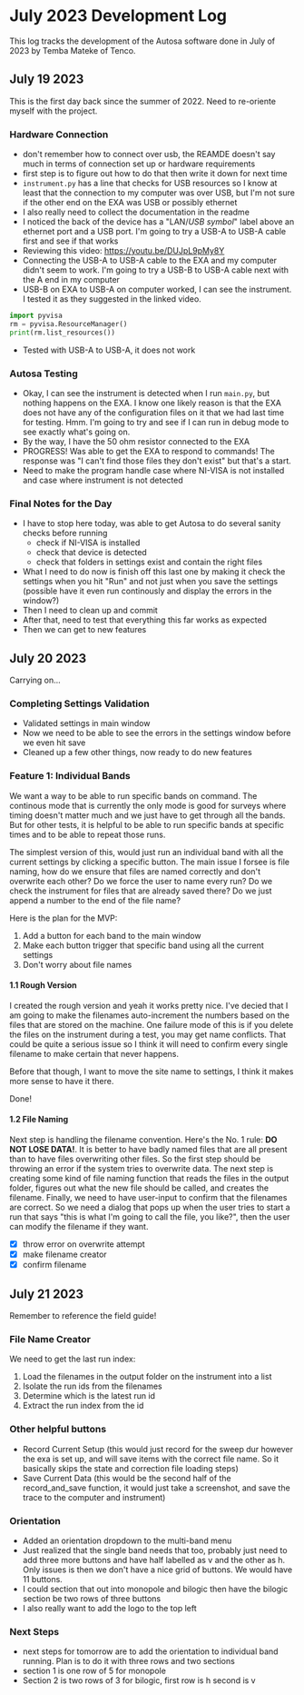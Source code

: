 # July 2023 Development Log

This log tracks the development of the Autosa software done in July of 2023 by Temba Mateke of Tenco.

## July 19 2023

This is the first day back since the summer of 2022. Need to re-oriente myself with the project.

### Hardware Connection

- don't remember how to connect over usb, the REAMDE doesn't say much in terms of connection set up or hardware requirements
- first step is to figure out how to do that then write it down for next time
- `instrument.py` has a line that checks for USB resources so I know at least that the connection to my computer was over USB, but I'm not sure if the other end on the EXA was USB or possibly ethernet
- I also really need to collect the documentation in the readme
- I noticed the back of the device has a "LAN/_USB symbol_" label above an ethernet port and a USB port. I'm going to try a USB-A to USB-A cable first and see if that works
- Reviewing this video: https://youtu.be/DUJpL9pMy8Y
- Connecting the USB-A to USB-A cable to the EXA and my computer didn't seem to work. I'm going to try a USB-B to USB-A cable next with the A end in my computer
- USB-B on EXA to USB-A on computer worked, I can see the instrument. I tested it as they suggested in the linked video.

```python
import pyvisa
rm = pyvisa.ResourceManager()
print(rm.list_resources())
```

- Tested with USB-A to USB-A, it does not work

### Autosa Testing

- Okay, I can see the instrument is detected when I run `main.py`, but nothing happens on the EXA. I know one likely reason is that the EXA does not have any of the configuration files on it that we had last time for testing. Hmm. I'm going to try and see if I can run in debug mode to see exactly what's going on.
- By the way, I have the 50 ohm resistor connected to the EXA
- PROGRESS! Was able to get the EXA to respond to commands! The response was "I can't find those files they don't exist" but that's a start.
- Need to make the program handle case where NI-VISA is not installed and case where instrument is not detected

### Final Notes for the Day

- I have to stop here today, was able to get Autosa to do several sanity checks before running
  - check if NI-VISA is installed
  - check that device is detected
  - check that folders in settings exist and contain the right files
- What I need to do now is finish off this last one by making it check the settings when you hit "Run" and not just when you save the settings (possible have it even run continously and display the errors in the window?)
- Then I need to clean up and commit
- After that, need to test that everything this far works as expected
- Then we can get to new features

## July 20 2023

Carrying on...

### Completing Settings Validation

- Validated settings in main window
- Now we need to be able to see the errors in the settings window before we even hit save
- Cleaned up a few other things, now ready to do new features

### Feature 1: Individual Bands

We want a way to be able to run specific bands on command. The continous mode that is currently the only mode is good for surveys where timing doesn't matter much and we just have to get through all the bands. But for other tests, it is helpful to be able to run specific bands at specific times and to be able to repeat those runs.

The simplest version of this, would just run an individual band with all the current settings by clicking a specific button. The main issue I forsee is file naming, how do we ensure that files are named correctly and don't overwrite each other? Do we force the user to name every run? Do we check the instrument for files that are already saved there? Do we just append a number to the end of the file name?

Here is the plan for the MVP:

1. Add a button for each band to the main window
2. Make each button trigger that specific band using all the current settings
3. Don't worry about file names

#### 1.1 Rough Version

I created the rough version and yeah it works pretty nice. I've decied that I am going to make the filenames auto-increment the numbers based on the files that are stored on the machine. One failure mode of this is if you delete the files on the instrument during a test, you may get name conflicts. That could be quite a serious issue so I think it will need to confirm every single filename to make certain that never happens.

Before that though, I want to move the site name to settings, I think it makes more sense to have it there.

Done!

#### 1.2 File Naming

Next step is handling the filename convention. Here's the No. 1 rule: **DO NOT LOSE DATA!**. It is better to have badly named files that are all present than to have files overwriting other files. So the first step should be throwing an error if the system tries to overwrite data. The next step is creating some kind of file naming function that reads the files in the output folder, figures out what the new file should be called, and creates the filename. Finally, we need to have user-input to confirm that the filenames are correct. So we need a dialog that pops up when the user tries to start a run that says "this is what I'm going to call the file, you like?", then the user can modify the filename if they want.

- [x] throw error on overwrite attempt
- [x] make filename creator
- [x] confirm filename

## July 21 2023

Remember to reference the field guide!

### File Name Creator

We need to get the last run index:

1. Load the filenames in the output folder on the instrument into a list
2. Isolate the run ids from the filenames
3. Determine which is the latest run id
4. Extract the run index from the id

### Other helpful buttons

- Record Current Setup (this would just record for the sweep dur however the exa is set up, and will save items with the correct file name. So it basically skips the state and correction file loading steps)
- Save Current Data (this would be the second half of the record_and_save function, it would just take a screenshot, and save the trace to the computer and instrument)

### Orientation

- Added an orientation dropdown to the multi-band menu
- Just realized that the single band needs that too, probably just need to add three more buttons and have half labelled as v and the other as h. Only issues is then we don't have a nice grid of buttons. We would have 11 buttons.
- I could section that out into monopole and bilogic then have the bilogic section be two rows of three buttons
- I also really want to add the logo to the top left

### Next Steps

- next steps for tomorrow are to add the orientation to individual band running. Plan is to do it with three rows and two sections
- section 1 is one row of 5 for monopole
- Section 2 is two rows of 3 for bilogic, first row is h second is v
